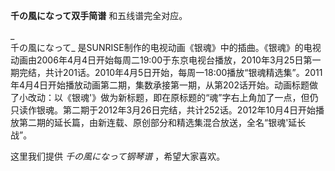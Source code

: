 

**千の風になって双手简谱** 和五线谱完全对应。

_  
千の風になって_
是SUNRISE制作的电视动画《银魂》中的插曲。《银魂》的电视动画由2006年4月4日开始每周二19:00于东京电视台播放，2010年3月25日第一期完结，共计201话。2010年4月5日开始，每周一18:00播放“银魂精选集”。2011年4月4日开始播放动画第二期，集数承接第一期，从第202话开始。动画标题做了小改动：以《银魂'》做为新标题，即在原标题的“魂”字右上角加了一点，但仍只读作银魂。第二期于2012年3月26日完结，共计252话。2012年10月4日开始播放第二期的延长篇，由新连载、原创部分和精选集混合放送，全名“银魂'延长战”。

  
这里我们提供 _千の風になって钢琴谱_ ，希望大家喜欢。


